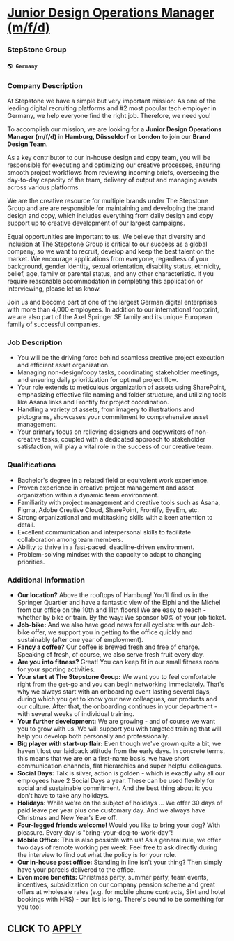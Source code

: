 # [Junior Design Operations Manager (m/f/d)](https://www.remotewlb.com/apply/junior-design-operations-manager-m-f-d-67191)  
### StepStone Group  
#### `🌎 Germany`  

### Company Description

At Stepstone we have a simple but very important mission: As one of the leading digital recruiting platforms and #2 most popular tech employer in Germany, we help everyone find the right job. Therefore, we need you!​

To accomplish our mission, we are looking for a **Junior Design Operations Manager (m/f/d)** in **Hamburg, Düsseldorf** or **London** to join our **Brand Design Team**.

As a key contributor to our in-house design and copy team, you will be responsible for executing and optimizing our creative processes, ensuring smooth project workflows from reviewing incoming briefs, overseeing the day-to-day capacity of the team, delivery of output and managing assets across various platforms.  
  
We are the creative resource for multiple brands under The Stepstone Group and are are responsible for maintaining and developing the brand design and copy, which includes everything from daily design and copy support up to creative development of our largest campaigns.

Equal opportunities are important to us. We believe that diversity and inclusion at The Stepstone Group is critical to our success as a global company, so we want to recruit, develop and keep the best talent on the market. We encourage applications from everyone, regardless of your background, gender identity, sexual orientation, disability status, ethnicity, belief, age, family or parental status, and any other characteristic. If you require reasonable accommodation in completing this application or interviewing, please let us know.​

Join us and become part of one of the largest German digital enterprises with more than 4,000 employees. In addition to our international footprint, we are also part of the Axel Springer SE family and its unique European family of successful companies.​

### Job Description

  * You will be the driving force behind seamless creative project execution and efficient asset organization.
  * Managing non-design/copy tasks, coordinating stakeholder meetings, and ensuring daily prioritization for optimal project flow.
  * Your role extends to meticulous organization of assets using SharePoint, emphasizing effective file naming and folder structure, and utilizing tools like Asana links and Frontify for project coordination.
  * Handling a variety of assets, from imagery to illustrations and pictograms, showcases your commitment to comprehensive asset management.
  * Your primary focus on relieving designers and copywriters of non-creative tasks, coupled with a dedicated approach to stakeholder satisfaction, will play a vital role in the success of our creative team. 

### Qualifications

  * Bachelor's degree in a related field or equivalent work experience. 
  * Proven experience in creative project management and asset organization within a dynamic team environment. 
  * Familiarity with project management and creative tools such as Asana, Figma, Adobe Creative Cloud, SharePoint, Frontify, EyeEm, etc. 
  * Strong organizational and multitasking skills with a keen attention to detail. 
  * Excellent communication and interpersonal skills to facilitate collaboration among team members. 
  * Ability to thrive in a fast-paced, deadline-driven environment. 
  * Problem-solving mindset with the capacity to adapt to changing priorities.

### Additional Information

  * **Our location?** Above the rooftops of Hamburg! You'll find us in the Springer Quartier and have a fantastic view of the Elphi and the Michel from our office on the 10th and 11th floors! We are easy to reach - whether by bike or train. By the way: We sponsor 50% of your job ticket.​
  * **Job-bike:** And we also have good news for all cyclists: with our Job-bike offer, we support you in getting to the office quickly and sustainably (after one year of employment).​
  * **Fancy a coffee?** Our coffee is brewed fresh and free of charge. Speaking of fresh, of course, we also serve fresh fruit every day. ​
  * **Are you into fitness?** Great! You can keep fit in our small fitness room for your sporting activities. ​
  * **Your start at The Stepstone Group:** We want you to feel comfortable right from the get-go and you can begin networking immediately. That's why we always start with an onboarding event lasting several days, during which you get to know your new colleagues, our products and our culture. After that, the onboarding continues in your department - with several weeks of individual training. ​
  * **Your further development:** We are growing - and of course we want you to grow with us. We will support you with targeted training that will help you develop both personally and professionally. ​
  * **Big player with start-up flair:** Even though we've grown quite a bit, we haven't lost our laidback attitude from the early days. In concrete terms, this means that we are on a first-name basis, we have short communication channels, flat hierarchies and super helpful colleagues. ​
  * **Social Days:** Talk is silver, action is golden - which is exactly why all our employees have 2 Social Days a year. These can be used flexibly for social and sustainable commitment. And the best thing about it: you don't have to take any holidays. ​
  * **Holidays:** While we're on the subject of holidays ... We offer 30 days of paid leave per year plus one customary day. And we always have Christmas and New Year's Eve off. ​
  * **Four-legged friends welcome!** Would you like to bring your dog? With pleasure. Every day is "bring-your-dog-to-work-day"!​
  * **Mobile Office:** This is also possible with us! As a general rule, we offer two days of remote working per week. Feel free to ask directly during the interview to find out what the policy is for your role. ​
  * **Our in-house post office:** Standing in line isn't your thing? Then simply have your parcels delivered to the office. ​
  * **Even more benefits:** Christmas party, summer party, team events, incentives, subsidization on our company pension scheme and great offers at wholesale rates (e.g. for mobile phone contracts, Sixt and hotel bookings with HRS) - our list is long. There's bound to be something for you too!

  
## CLICK TO [APPLY](https://www.remotewlb.com/apply/junior-design-operations-manager-m-f-d-67191)

